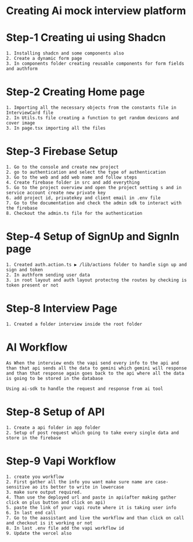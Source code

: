 # Creating Ai mock interview platform

# Step-1 Creating ui using Shadcn
    1. Installing shadcn and some components also
    2. Create a dynamic form page 
    3. In components folder creating reusable components for form fields and authform

# Step-2 Creating Home page
    1. Importing all the necessary objects from the constants file in InterviewCard file
    2. In Utils.ts file creating a function to get random devicons and cover image
    3. In page.tsx importing all the files

# Step-3 Firebase Setup
    1. Go to the console and create new project
    2. go to authentication and select the type of authentication
    3. Go to the web and add web name and follow steps
    4. Create firebase folder in src and add everything
    5. Go to the project overview and open the project setting s and in service account create new private key
    6. add project id, privatekey and client email in .env file
    7. Go to the documentation and check the admin sdk to interact with the firebase
    8. Checkout the admin.ts file for the authentication

# Step-4 Setup of SignUp and SignIn page
    1. Created auth.action.ts ▶️ /lib/actions folder to handle sign up and sign and token
    2. In authform sending user data
    3. in root layout and auth layout protectng the routes by checking is token present or not

# Step-8 Interview Page
    1. Created a folder interview inside the root folder

# AI Workflow
    As When the interview ends the vapi send every info to the api and than that api sends all the data to gemini which gemini will response and than that response again goes back to the api where all the data is going to be stored in the database

    Using ai-sdk to handle the request and response from ai tool

# Step-8 Setup of API
    1. Create a api folder in app folder 
    2. Setup of post request which going to take every single data and store in the firebase

# Step-9 Vapi Workflow
    1. create you workflow 
    2. First gather all the info you want make sure name are case-sensitive ao its better to write in lowercase
    3. make sure output required.
    4. Than use the deployed url and paste in api(after making gather click on plus button and click on api)
    5. paste the link of your vapi route where it is taking user info
    6. In last end call 
    7. Go to the aassistant and live the workflow and than click on call and checkout is it working or not
    8. In last .env file add the vapi workflow id 
    9. Update the vercel also